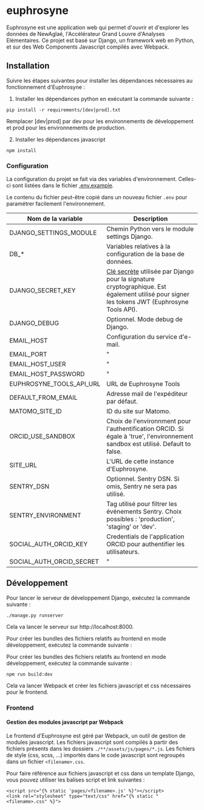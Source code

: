 # euphrosyne

Euphrosyne est une application web qui permet d'ouvrir et d'explorer les données de NewAglaé, l'Accélérateur Grand Louvre d'Analyses Elémentaires. Ce projet est basé sur Django, un framework web en Python, et sur des Web Components Javascript compilés avec Webpack.

## Installation

Suivre les étapes suivantes pour installer les dépendances nécessaires au fonctionnement d'Euphrosyne :

1. Installer les dépendances python en exécutant la commande suivante :

```
pip install -r requirements/[dev|prod].txt
```

Remplacer [dev|prod] par dev pour les environnements de développement et prod pour les environnements de production.

2. Installer les dépendances javascript

```
npm install
```

### Configuration

La configuration du projet se fait via des variables d'environnement. Celles-ci sont listées dans le fichier [.env.example](.env.example).

Le contenu du fichier peut-être copié dans un nouveau fichier `.env` pour paramétrer facilement l'environnement.

| Nom de la variable       | Description                                                                                                                                                                                                               |
| ------------------------ | ------------------------------------------------------------------------------------------------------------------------------------------------------------------------------------------------------------------------- |
| DJANGO_SETTINGS_MODULE   | Chemin Python vers le module settings Django.                                                                                                                                                                             |
| DB\_\*                   | Variables relatives à la configuration de la base de données.                                                                                                                                                             |
| DJANGO_SECRET_KEY        | [Clé secrète](https://docs.djangoproject.com/en/4.1/ref/settings/#std-setting-SECRET_KEY) utilisée par Django pour la signature cryptographique. Est également utilisé pour signer les tokens JWT (Euphrosyne Tools API). |
| DJANGO_DEBUG             | Optionnel. Mode debug de Django.                                                                                                                                                                                          |
| EMAIL_HOST               | Configuration du service d'e-mail.                                                                                                                                                                                        |
| EMAIL_PORT               | "                                                                                                                                                                                                                         |
| EMAIL_HOST_USER          | "                                                                                                                                                                                                                         |
| EMAIL_HOST_PASSWORD      | "                                                                                                                                                                                                                         |
| EUPHROSYNE_TOOLS_API_URL | URL de Euphrosyne Tools                                                                                                                                                                                                   |
| DEFAULT_FROM_EMAIL       | Adresse mail de l'expéditeur par défaut.                                                                                                                                                                                  |
| MATOMO_SITE_ID           | ID du site sur Matomo.                                                                                                                                                                                                    |
| ORCID_USE_SANDBOX        | Choix de l'environnment pour l'authentification ORCID. Si égale à 'true', l'environnement sandbox est utilisé. Default to false.                                                                                          |
| SITE_URL                 | L'URL de cette instance d'Euphrosyne.                                                                                                                                                                                     |
| SENTRY_DSN               | Optionnel. Sentry DSN. Si omis, Sentry ne sera pas utilisé.                                                                                                                                                               |
| SENTRY_ENVIRONMENT       | Tag utilisé pour filtrer les événements Sentry. Choix possibles : 'production', 'staging' or 'dev'.                                                                                                                       |
| SOCIAL_AUTH_ORCID_KEY    | Credentials de l'application ORCID pour authentifier les utilisateurs.                                                                                                                                                    |
| SOCIAL_AUTH_ORCID_SECRET | "                                                                                                                                                                                                                         |

## Développement

Pour lancer le serveur de développement Django, exécutez la commande suivante :

```
./manage.py runserver
```

Cela va lancer le serveur sur http://localhost:8000.

Pour créer les bundles des fichiers relatifs au frontend en mode développement, exécutez la commande suivante :

Pour créer les bundles des fichiers relatifs au frontend en mode développement, exécutez la commande suivante :

```
npm run build:dev
```

Cela va lancer Webpack et créer les fichiers javascript et css nécessaires pour le frontend.

### Frontend

#### Gestion des modules javascript par Webpack

Le frontend d'Euphrosyne est géré par Webpack, un outil de gestion de modules javascript. Les fichiers javascript sont compilés à partir des fichiers présents dans les dossiers `./**/assets/js/pages/*.js`. Les fichiers de style (css, scss, ...) importés dans le code javascript sont regroupés dans un fichier `<filename>.css`.

Pour faire référence aux fichiers javascript et css dans un template Django, vous pouvez utiliser les balises script et link suivantes :

```
<script src="{% static 'pages/<filename>.js' %}"></script>
<link rel="stylesheet" type="text/css" href="{% static "<filename>.css" %}">
```
